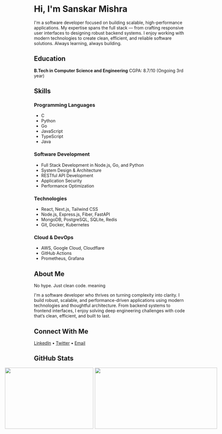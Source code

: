 # Hi, I'm Sanskar Mishra


I'm a software developer focused on building scalable, high-performance applications. 
My expertise spans the full stack — from crafting responsive user interfaces to designing robust backend systems. 
I enjoy working with modern technologies to create clean, efficient, and reliable software solutions.
Always learning, always building.


## Education


**B.Tech in Computer Science and Engineering** 
CGPA: 8.7/10 (Ongoing 3rd year)


## Skills


### Programming Languages
- C
- Python
- Go
- JavaScript
- TypeScript
- Java


### Software Development
- Full Stack Development in Node.js, Go, and Python
- System Design & Architecture
- RESTful API Development
- Application Security
- Performance Optimization


### Technologies
- React, Next.js, Tailwind CSS
- Node.js, Express.js, Fiber, FastAPI
- MongoDB, PostgreSQL, SQLite, Redis
- Git, Docker, Kubernetes


### Cloud & DevOps
- AWS, Google Cloud, Cloudflare
- GitHub Actions
- Prometheus, Grafana


## About Me


No hype. Just clean code. meaning


I'm a software developer who thrives on turning complexity into clarity.
I build robust, scalable, and performance-driven applications using modern technologies and thoughtful architecture.
From backend systems to frontend interfaces, I enjoy solving deep engineering challenges with code that’s clean, efficient, and built to last.


## Connect With Me


[LinkedIn](https://www.linkedin.com/in/sanskar-mishra-8311a7321/) •
[Twitter](https://x.com/) •
[Email](mailto:39sanskar@gmail.com)


## GitHub Stats


<div align="center" style="display: flex; justify-content: center; gap: 5px;">


 <!-- GitHub Stats (optional) -->
 <!-- <img src="https://github-readme-stats.vercel.app/api?username=39sanskar&show_icons=true&theme=tokyonight&hide_border=true" width="380" /> --->
 <!--[![Sanskar's GitHub Stats](https://github-readme-stats.vercel.app/api?username=39sanskar&hide=issues&count_private=true&show_icons=true&theme=calm)](https://github.com/39sanskar/github-readme-stats)--->
 <!---[![Top Langs](https://github-readme-stats.vercel.app/api/top-langs/?username=39sanskar&layout=compact&theme=calm)](https://github.com/39sanskar/github-readme-stats)-->
 
 <img src="https://github-readme-stats.vercel.app/api/top-langs/?username=39sanskar&layout=compact&theme=calm" style="width: 288.5px;    height: 200px;" />
 <img src="https://github-readme-streak-stats.herokuapp.com/?user=39sanskar&theme=calm" style="width: 400px; height: 200px;" />


</div>
